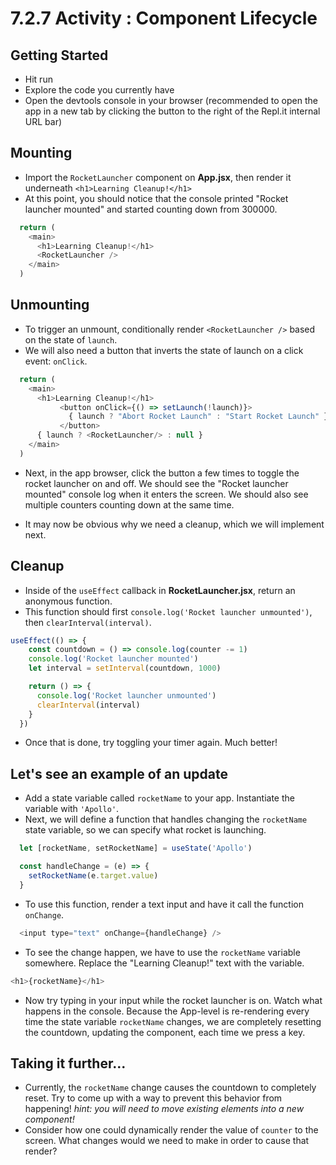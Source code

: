 # 7.2.7 Activity : Component Lifecycle

## Getting Started
- Hit run
- Explore the code you currently have
- Open the devtools console in your browser (recommended to open the app in a new tab by clicking the button to the right of the Repl.it internal URL bar)

## Mounting
- Import the `RocketLauncher` component on **App.jsx**, then render it underneath `<h1>Learning Cleanup!</h1>`
- At this point, you should notice that the console printed "Rocket launcher mounted" and started counting down from 300000.

```js
  return (
    <main>
      <h1>Learning Cleanup!</h1>
      <RocketLauncher />
    </main>
  )
```

## Unmounting
- To trigger an unmount, conditionally render `<RocketLauncher />` based on the state of `launch`. 
- We will also need a button that inverts the state of launch on a click event: `onClick`.

```js
  return (
    <main>
      <h1>Learning Cleanup!</h1>
           <button onClick={() => setLaunch(!launch)}>
             { launch ? "Abort Rocket Launch" : "Start Rocket Launch" }
           </button>
      { launch ? <RocketLauncher/> : null }
    </main>
  )
```

- Next, in the app browser, click the button a few times to toggle the rocket launcher on and off. We should see the "Rocket launcher mounted" console log when it enters the screen. We should also see multiple counters counting down at the same time.

- It may now be obvious why we need a cleanup, which we will implement next.


## Cleanup
- Inside of the `useEffect` callback in **RocketLauncher.jsx**, return an anonymous function.
- This function should first `console.log('Rocket launcher unmounted')`, then `clearInterval(interval)`.
```js
useEffect(() => {
    const countdown = () => console.log(counter -= 1)
    console.log('Rocket launcher mounted')
    let interval = setInterval(countdown, 1000)

    return () => {
      console.log('Rocket launcher unmounted')
      clearInterval(interval)
    }
  })
```
- Once that is done, try toggling your timer again. Much better!

## Let's see an example of an update
- Add a state variable called `rocketName` to your app. Instantiate the variable with `'Apollo'`.
- Next, we will define a function that handles changing the `rocketName` state variable, so we can specify what rocket is launching. 
```js
  let [rocketName, setRocketName] = useState('Apollo')

  const handleChange = (e) => {
    setRocketName(e.target.value)
  }
```
- To use this function, render a text input and have it call the function `onChange`.
```js
  <input type="text" onChange={handleChange} />
```
- To see the change happen, we have to use the `rocketName` variable somewhere. Replace the "Learning Cleanup!" text with the variable. 
```js
<h1>{rocketName}</h1>
```
- Now try typing in your input while the rocket launcher is on. Watch what happens in the console. Because the App-level is re-rendering every time the state variable `rocketName` changes, we are completely resetting the countdown, updating the component, each time we press a key.

## Taking it further...

- Currently, the `rocketName` change causes the countdown to completely reset. Try to come up with a way to prevent this behavior from happening! *hint: you will need to move existing elements into a new component!*
- Consider how one could dynamically render the value of `counter` to the screen. What changes would we need to make in order to cause that render?